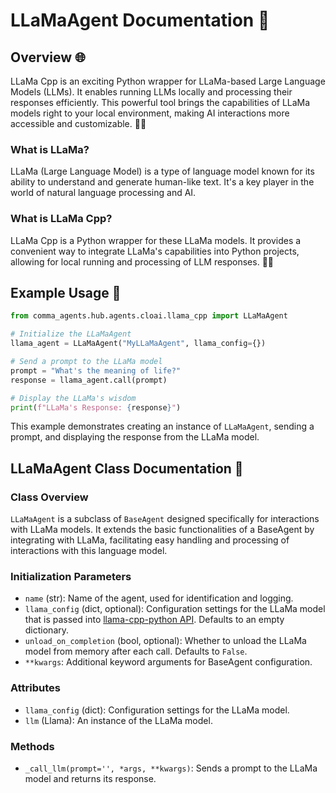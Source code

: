 # LLaMaAgent Documentation 📘

## Overview 🌐
LLaMa Cpp is an exciting Python wrapper for LLaMa-based Large Language Models (LLMs). It enables running LLMs locally and processing their responses efficiently. This powerful tool brings the capabilities of LLaMa models right to your local environment, making AI interactions more accessible and customizable. 🚀🤖

### What is LLaMa?
LLaMa (Large Language Model) is a type of language model known for its ability to understand and generate human-like text. It's a key player in the world of natural language processing and AI.

### What is LLaMa Cpp?
LLaMa Cpp is a Python wrapper for these LLaMa models. It provides a convenient way to integrate LLaMa's capabilities into Python projects, allowing for local running and processing of LLM responses. 🐍✨

## Example Usage 🚀

```python
from comma_agents.hub.agents.cloai.llama_cpp import LLaMaAgent

# Initialize the LLaMaAgent
llama_agent = LLaMaAgent("MyLLaMaAgent", llama_config={})

# Send a prompt to the LLaMa model
prompt = "What's the meaning of life?"
response = llama_agent.call(prompt)

# Display the LLaMa's wisdom
print(f"LLaMa's Response: {response}")
```

This example demonstrates creating an instance of `LLaMaAgent`, sending a prompt, and displaying the response from the LLaMa model.

## LLaMaAgent Class Documentation 📖

### Class Overview
`LLaMaAgent` is a subclass of `BaseAgent` designed specifically for interactions with LLaMa models. It extends the basic functionalities of a BaseAgent by integrating with LLaMa, facilitating easy handling and processing of interactions with this language model.

### Initialization Parameters
- `name` (str): Name of the agent, used for identification and logging.
- `llama_config` (dict, optional): Configuration settings for the LLaMa model that is passed into [llama-cpp-python API](https://llama-cpp-python.readthedocs.io/en/latest/api-reference/). Defaults to an empty dictionary.
- `unload_on_completion` (bool, optional): Whether to unload the LLaMa model from memory after each call. Defaults to `False`.
- `**kwargs`: Additional keyword arguments for BaseAgent configuration.

### Attributes
- `llama_config` (dict): Configuration settings for the LLaMa model.
- `llm` (Llama): An instance of the LLaMa model.

### Methods
- `_call_llm(prompt='', *args, **kwargs)`: Sends a prompt to the LLaMa model and returns its response.

